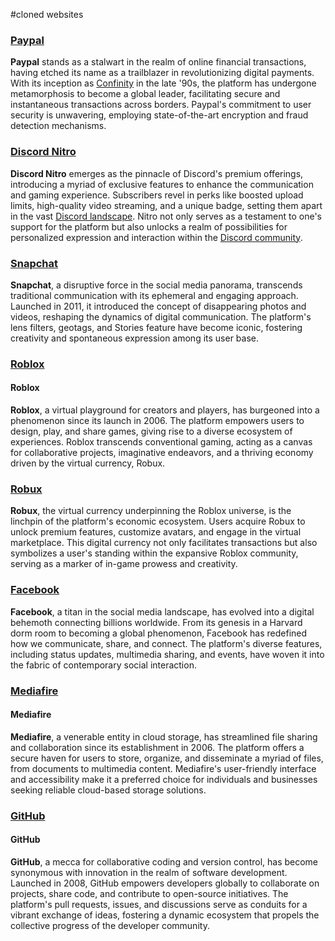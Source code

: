 #cloned websites



### [Paypal](https://www.paypal.com)
**Paypal** stands as a stalwart in the realm of online financial transactions, having etched its name as a trailblazer in revolutionizing digital payments. With its inception as [Confinity](https://www.paypal.com/us/smarthelp/article/who-founded-paypal-faq1753) in the late '90s, the platform has undergone metamorphosis to become a global leader, facilitating secure and instantaneous transactions across borders. Paypal's commitment to user security is unwavering, employing state-of-the-art encryption and fraud detection mechanisms.

### [Discord Nitro](https://discord.com/nitro)
**Discord Nitro** emerges as the pinnacle of Discord's premium offerings, introducing a myriad of exclusive features to enhance the communication and gaming experience. Subscribers revel in perks like boosted upload limits, high-quality video streaming, and a unique badge, setting them apart in the vast [Discord landscape](https://discord.com/nitro). Nitro not only serves as a testament to one's support for the platform but also unlocks a realm of possibilities for personalized expression and interaction within the [Discord community](https://support.discord.com/hc/en-us/articles/115001557452-Discord-Nitro-Classic).

### [Snapchat](https://www.snapchat.com)
**Snapchat**, a disruptive force in the social media panorama, transcends traditional communication with its ephemeral and engaging approach. Launched in 2011, it introduced the concept of disappearing photos and videos, reshaping the dynamics of digital communication. The platform's lens filters, geotags, and Stories feature have become iconic, fostering creativity and spontaneous expression among its user base.

### [Roblox](https://www.roblox.com)
#### Roblox
**Roblox**, a virtual playground for creators and players, has burgeoned into a phenomenon since its launch in 2006. The platform empowers users to design, play, and share games, giving rise to a diverse ecosystem of experiences. Roblox transcends conventional gaming, acting as a canvas for collaborative projects, imaginative endeavors, and a thriving economy driven by the virtual currency, Robux.

### [Robux](https://en.help.roblox.com/hc/en-us/articles/115003563503)
**Robux**, the virtual currency underpinning the Roblox universe, is the linchpin of the platform's economic ecosystem. Users acquire Robux to unlock premium features, customize avatars, and engage in the virtual marketplace. This digital currency not only facilitates transactions but also symbolizes a user's standing within the expansive Roblox community, serving as a marker of in-game prowess and creativity.

### [Facebook](https://www.facebook.com)
**Facebook**, a titan in the social media landscape, has evolved into a digital behemoth connecting billions worldwide. From its genesis in a Harvard dorm room to becoming a global phenomenon, Facebook has redefined how we communicate, share, and connect. The platform's diverse features, including status updates, multimedia sharing, and events, have woven it into the fabric of contemporary social interaction.

### [Mediafire](https://www.mediafire.com)
#### Mediafire
**Mediafire**, a venerable entity in cloud storage, has streamlined file sharing and collaboration since its establishment in 2006. The platform offers a secure haven for users to store, organize, and disseminate a myriad of files, from documents to multimedia content. Mediafire's user-friendly interface and accessibility make it a preferred choice for individuals and businesses seeking reliable cloud-based storage solutions.

### [GitHub](https://github.com)
#### GitHub
**GitHub**, a mecca for collaborative coding and version control, has become synonymous with innovation in the realm of software development. Launched in 2008, GitHub empowers developers globally to collaborate on projects, share code, and contribute to open-source initiatives. The platform's pull requests, issues, and discussions serve as conduits for a vibrant exchange of ideas, fostering a dynamic ecosystem that propels the collective progress of the developer community.
